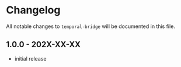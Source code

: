# Changelog

All notable changes to `temporal-bridge` will be documented in this file.

## 1.0.0 - 202X-XX-XX

- initial release
